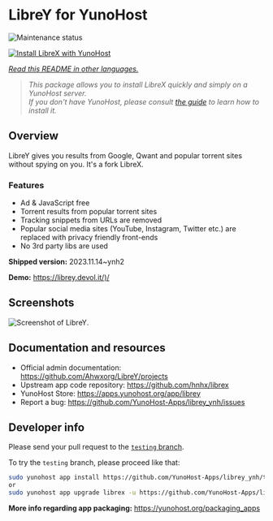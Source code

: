 <!--
N.B.: This README was automatically generated by <https://github.com/YunoHost/apps/tree/master/tools/readme_generator>
It shall NOT be edited by hand.
-->

# LibreY for YunoHost

![Maintenance status](https://apps.yunohost.org/badge/maintained/librex)

[![Install LibreX with YunoHost](https://install-app.yunohost.org/install-with-yunohost.svg)](https://install-app.yunohost.org/?app=librey)

*[Read this README in other languages.](./ALL_README.md)*

> *This package allows you to install LibreX quickly and simply on a YunoHost server.*  
> *If you don't have YunoHost, please consult [the guide](https://yunohost.org/install) to learn how to install it.*

## Overview

LibreY gives you results from Google, Qwant and popular torrent sites without spying on you. It's a fork LibreX.

### Features

- Ad & JavaScript free
- Torrent results from popular torrent sites
- Tracking snippets from URLs are removed
- Popular social media sites (YouTube, Instagram, Twitter etc.) are replaced with privacy friendly front-ends
- No 3rd party libs are used


**Shipped version:** 2023.11.14~ynh2

**Demo:** <https://librey.devol.it/)/>

## Screenshots

![Screenshot of LibreY](https://user-images.githubusercontent.com/49120638/215327189-76c54dec-8b19-4faf-8c39-29a61aa3b143.png).

## Documentation and resources

- Official admin documentation: <https://github.com/Ahwxorg/LibreY/projects>
- Upstream app code repository: <https://github.com/hnhx/librex>
- YunoHost Store: <https://apps.yunohost.org/app/librey>
- Report a bug: <https://github.com/YunoHost-Apps/librey_ynh/issues>

## Developer info

Please send your pull request to the [`testing` branch](https://github.com/YunoHost-Apps/librey_ynh/tree/testing).

To try the `testing` branch, please proceed like that:

```bash
sudo yunohost app install https://github.com/YunoHost-Apps/librey_ynh/tree/testing --debug
or
sudo yunohost app upgrade librex -u https://github.com/YunoHost-Apps/librey_ynh/tree/testing --debug
```

**More info regarding app packaging:** <https://yunohost.org/packaging_apps>
